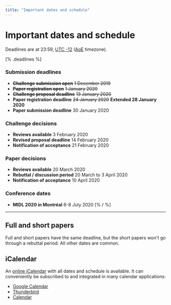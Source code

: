```yaml
---
title: "Important dates and schedule"
---
```


# Important dates and schedule
Deadlines are at 23:59, [UTC -12](https://www.timeanddate.com/time/map/) ([AoE](https://en.wikipedia.org/wiki/Anywhere_on_Earth) timezone).

[% .deadlines %]
### Submission deadlines
* **<s>Challenge submission open</s>** <s>1 December 2019</s>
* **<s>Paper registration open</s>** <s>1 January 2020</s>
* **<s>Challenge proposal deadline</s>** <s>13 January 2020</s>
* **Paper registration deadline** <s>24 January 2020</s> **Extended 28 January 2020**
* **Paper submission deadline** 30 January 2020

### Challenge decisions
* **Reviews available** 3 February 2020
* **Revised proposal deadline** 14 February 2020
* **Notification of acceptance** 21 February 2020

### Paper decisions
* **Reviews available** 20 March 2020
* **Rebuttal / discussion period** 20 March to 3 April 2020
* **Notification of acceptance** 10 April 2020

### Conference dates
* **MIDL 2020 in Montréal** 6-8 July 2020
[% / %]

---

## Full and short papers
Full and short papers have the same deadline, but the short papers won't go through a rebuttal period. All other dates are common.

## iCalendar
An [online iCalendar](/midl.ics) with all dates and schedule is available.
It can conveniently be subscribed to and integrated in many calendar applications:

* [Google Calendar](https://support.google.com/calendar/answer/37100?hl=en&co=GENIE.Platform=Desktop)
* [Thunderbird](https://support.mozilla.org/en-US/kb/creating-new-calendars#w_icalendar-ics)
* [Calendar](https://support.apple.com/guide/calendar/subscribe-to-calendars-icl1022/mac)
